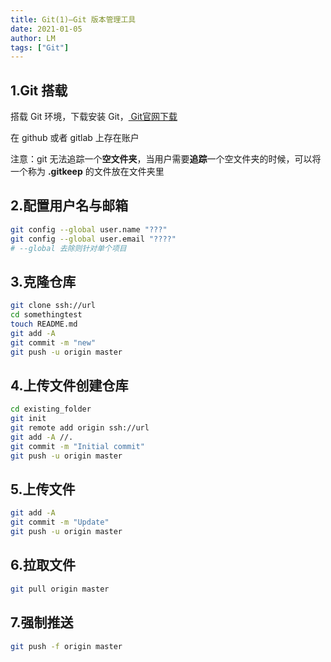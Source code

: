 ```yaml
---
title: Git(1)—Git 版本管理工具
date: 2021-01-05
author: LM
tags: ["Git"]
---
```


## 1.Git 搭载

搭载 Git 环境，下载安装 Git，[ Git官网下载 ](https://git-scm.com/)

在 github 或者 gitlab 上存在账户

注意：git 无法追踪一个**空文件夹**，当用户需要**追踪**一个空文件夹的时候，可以将一个称为 **.gitkeep** 的文件放在文件夹里

##  2.配置用户名与邮箱

```bash
git config --global user.name "???"
git config --global user.email "????"
# --global 去除则针对单个项目
```

## 3.克隆仓库

```bash
git clone ssh://url
cd somethingtest
touch README.md
git add -A
git commit -m "new"
git push -u origin master
```

## 4.上传文件创建仓库

```bash
cd existing_folder
git init
git remote add origin ssh://url
git add -A //.
git commit -m "Initial commit"
git push -u origin master
```

## 5.上传文件

```bash
git add -A
git commit -m "Update"
git push -u origin master
```

## 6.拉取文件

```bash
git pull origin master
```

## 7.强制推送

```bash
git push -f origin master
```


